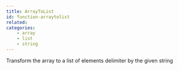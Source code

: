```yaml
---
title: ArrayToList
id: function-arraytolist
related:
categories:
    - array
    - list
    - string
---
```


Transform the array to a list of elements delimiter by the given string